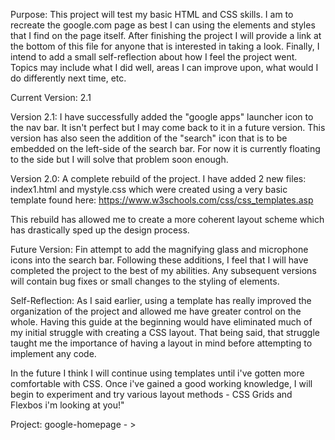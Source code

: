 Purpose: 
    This project will test my basic HTML and CSS skills. I am to recreate the google.com page as best I can using the elements and styles that I find on the page itself. After finishing the project I will provide a link at the bottom of this file for anyone that is interested in taking a look. Finally, I intend to add a small self-reflection about how I feel the project went. Topics may include what I did well, areas I can improve upon, what would I do differently next time, etc.


Current Version: 2.1

Version 2.1: 
I have successfully added the "google apps" launcher icon to the nav bar. It isn't perfect but I may come back to it in a future version.
This version has also seen the addition of the "search" icon that is to be embedded on the left-side of the search bar. For now it is currently floating to the side but I will solve that problem soon enough.

Version 2.0:
A complete rebuild of the project. I have added 2 new files: index1.html and mystyle.css which were created using a very basic template found here: https://www.w3schools.com/css/css_templates.asp

This rebuild has allowed me to create a more coherent layout scheme which has drastically sped up the design process.
 
Future Version: Fin attempt to add the magnifying glass and microphone icons into the search bar. 
Following these additions, I feel that I will have completed the project to the best of my abilities.
Any subsequent versions will contain bug fixes or small changes to the styling of elements.
 
 Self-Reflection:
 As I said earlier, using a template has really improved the organization of the project and allowed me have greater control on the whole. Having this guide at the beginning would have eliminated much of my initial struggle with creating a CSS layout. That being said, that struggle taught me the importance of having a layout in mind before attempting to implement any code.
 
 In the future I think I will continue using templates until i've gotten more comfortable with CSS. Once i've gained a good working knowledge, I will begin to experiment and try various layout methods - CSS Grids and Flexbos i'm looking at you!"



Project: google-homepage - >
